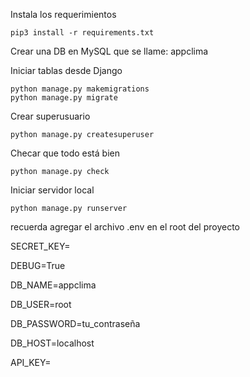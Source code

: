 Instala los requerimientos
```
pip3 install -r requirements.txt
```
Crear una DB en MySQL que se llame: appclima

Iniciar tablas desde Django
```
python manage.py makemigrations
python manage.py migrate
```

Crear superusuario
```
python manage.py createsuperuser
```
Checar que todo está bien
```
python manage.py check 
```

Iniciar servidor local
```
python manage.py runserver
```

recuerda agregar el archivo .env en el root del proyecto

SECRET_KEY=

DEBUG=True

DB_NAME=appclima

DB_USER=root

DB_PASSWORD=tu_contraseña

DB_HOST=localhost

API_KEY=